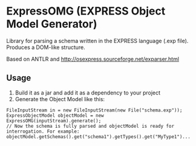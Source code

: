 # ExpressOMG (EXPRESS Object Model Generator)
Library for parsing a schema written in the EXPRESS language (.exp file). Produces a DOM-like structure.

Based on ANTLR and http://osexpress.sourceforge.net/exparser.html

## Usage

1. Build it as a jar and add it as a dependency to your project
2. Generate the Object Model like this:

```
FileInputStream in = new FileInputStream(new File("schema.exp"));
ExpressObjectModel objectModel = new ExpressOMG(inputStream).generate();		
// Now the schema is fully parsed and objectModel is ready for interrogation. For example:
objectModel.getSchemas().get("schema1").getTypes().get("MyType1")...
```
